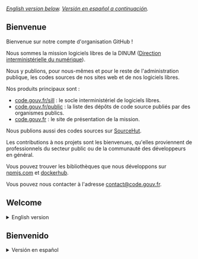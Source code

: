 *[English version below](#welcome). [Versión en español a continuación](#bienvenido).*

## Bienvenue

Bienvenue sur notre compte d'organisation GitHub !

Nous sommes la mission logiciels libres de la DINUM ([Direction interministérielle du numérique](https://www.numerique.gouv.fr/)).

Nous y publions, pour nous-mêmes et pour le reste de l'administration publique, les codes sources de nos sites web et de nos logiciels libres.

Nos produits principaux sont :

- [code.gouv.fr/sill](https://code.gouv.fr/sill) : le socle interministériel de logiciels libres.
- [code.gouv.fr/public](https://code.gouv.fr/public) : la liste des dépôts de code source publiés par des organismes publics.
- [code.gouv.fr](https://code.gouv.fr) : le site de présentation de la mission.

Nous publions aussi des codes sources sur [SourceHut](https://git.sr.ht/~codegouvfr/).

Les contributions à nos projets sont les bienvenues, qu'elles proviennent de professionnels du secteur public ou de la communauté des développeurs en général.

Vous pouvez trouver les bibliothèques que nous développons sur [npmjs.com](https://www.npmjs.com/search?q=%40codegouvfr) et [dockerhub](https://hub.docker.com/u/codegouvfr).

Vous pouvez nous contacter à l'adresse <contact@code.gouv.fr>.

## Welcome

<details>
  <summary>English version</summary>

Welcome to our GitHub organization account!

We are the French free software office of the DINUM ([Interministerial Directorate for Digital Affairs](https://www.numerique.gouv.fr/)).

Here we publish, for ourselves and for the rest of the public administration, the source code of our websites and free software.

Our main products are:

- [code.gouv.fr/sill](https://code.gouv.fr/sill): the interministerial free software reference catalog.
- [code.gouv.fr/public](https://code.gouv.fr/public): the public source code repositories catalog.
- [code.gouv.fr](https://code.gouv.fr): our website.

We also publish source code on [SourceHut](https://git.sr.ht/~codegouvfr/).

Contributions to our projects are welcome, whether from public sector professionals or the wider developer community.

You can find the libraries we publish on [npmjs.com](https://www.npmjs.com/search?q=%40codegouvfr) and [dockerhub](https://hub.docker.com/u/codegouvfr).

You can contact us at <contact@code.gouv.fr>.

</details>

## Bienvenido

<details>
  <summary>Versión en español</summary>

¡Bienvenido a nuestra cuenta de organización en GitHub!

Somos la oficina francesa de software libre de la DINUM ([Dirección Interministerial de Asuntos Digitales](https://www.numerique.gouv.fr)).

Aquí publicamos, para nosotros mismos y para el resto de la administración pública, el código fuente de nuestros sitios web y software libre.

Nuestros principales productos son:

- [code.gouv.fr/sill](https://code.gouv.fr/sill): el catálogo de referencia del software libre.
- [code.gouv.fr/public](https://code.gouv.fr/public): el catálogo de código fuente público.
- [code.gouv.fr](https://code.gouv.fr): nuestro sitio web.

También publicamos código fuente en [SourceHut](https://git.sr.ht/~codegouvfr/).

Se aceptan contribuciones, tanto si proceden de profesionales del sector público como de la comunidad de desarrolladores en general.

Puede encontrar las bibliotecas que publicamos en [npmjs.com](https://www.npmjs.com/search?q=%40codegouvfr) y [dockerhub](https://hub.docker.com/u/codegouvfr).

Puede contactarnos en <contact@code.gouv.fr>.

</details>
